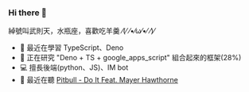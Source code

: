 ### Hi there 👋
綽號叫武則天，水瓶座，喜歡吃羊羹 ⁄(⁄ ⁄•⁄ω⁄•⁄ ⁄)⁄    
 
- 🌱 最近在學習 TypeScript、Deno    
- 🔭 正在研究 "Deno + TS + google_apps_script" 組合起來的框架(28%)    
- 💻 擅長後端(python、JS)、IM bot  
- 🎵 最近在聽 [Pitbull - Do It Feat. Mayer Hawthorne](https://www.youtube.com/watch?v=PjNTi8JAAY8)

<!--
**we684123/we684123** is a ✨ _special_ ✨ repository because its `README.md` (this file) appears on your GitHub profile.

Here are some ideas to get you started:


- 🌱 I’m currently learning ...
- 👯 I’m looking to collaborate on ...
- 🤔 I’m looking for help with ...
- 💬 Ask me about ...
- 📫 How to reach me: ...
- 😄 Pronouns: ...
- ⚡ Fun fact: ...
-->
